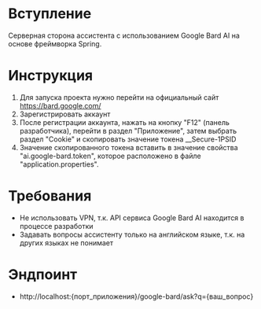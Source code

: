 # Вступление
Серверная сторона ассистента с использованием Google Bard AI на основе фреймворка Spring.

# Инструкция
1. Для запуска проекта нужно перейти на официальный сайт https://bard.google.com/
2. Зарегистрировать аккаунт
3. После регистрации аккаунта, нажать на кнопку "F12" (панель разработчика), перейти в раздел "Приложение", затем выбрать раздел "Cookie" и скопировать значение токена __Secure-1PSID
4. Значение скопированного токена вставить в значение свойства "ai.google-bard.token", которое расположено в файле "application.properties".

# Требования
- Не использовать VPN, т.к. API сервиса Google Bard AI находится в процессе разработки
- Задавать вопросы ассистенту только на английском языке, т.к. на других языках не понимает
# Эндпоинт
- http://localhost:{порт_приложения}/google-bard/ask?q={ваш_вопрос}
